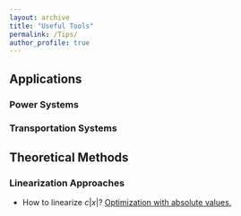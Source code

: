 ```yaml
---
layout: archive
title: "Useful Tools"
permalink: /Tips/
author_profile: true
---
```


## Applications
### Power Systems
### Transportation Systems
## Theoretical Methods
### Linearization Approaches 
* How to linearize $c|x|$?
[Optimization with absolute values.](https://optimization.cbe.cornell.edu/index.php?title=Optimization_with_absolute_values)


